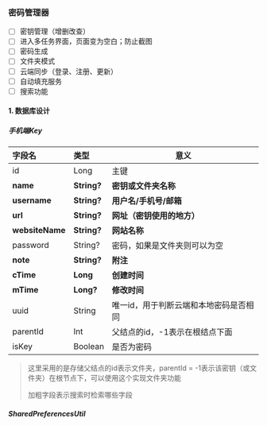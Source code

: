 ### 密码管理器

- [ ] 密钥管理（增删改查）
- [ ] 进入多任务界面，页面变为空白；防止截图
- [ ] 密码生成
- [ ] 文件夹模式
- [ ] 云端同步（登录、注册、更新）
- [ ] 自动填充服务
- [ ] 搜索功能

#### 1. 数据库设计

##### 手机端Key

| 字段名          | 类型        | 意义                                   |
| :-------------- | :---------- | -------------------------------------- |
| id              | Long        | 主键                                   |
| **name**        | **String?** | **密钥或文件夹名称**                   |
| **username**    | **String?** | **用户名/手机号/邮箱**                 |
| **url**         | **String?** | **网址（密钥使用的地方）**             |
| **websiteName** | **String?** | **网站名称**                           |
| password        | String?     | 密码，如果是文件夹则可以为空           |
| **note**        | **String?** | **附注**                               |
| **cTime**       | **Long**    | **创建时间**                           |
| **mTime**       | **Long?**   | **修改时间**                           |
| uuid            | String      | 唯一id，用于判断云端和本地密码是否相同 |
| parentId        | Int         | 父结点的id，-1表示在根结点下面         |
| isKey           | Boolean     | 是否为密码                             |

> 这里采用的是存储父结点的id表示文件夹，parentId = -1表示该密钥（或文件夹）在根节点下，可以使用这个实现文件夹功能
>
> 加粗字段表示搜索时检索哪些字段

##### SharedPreferencesUtil 